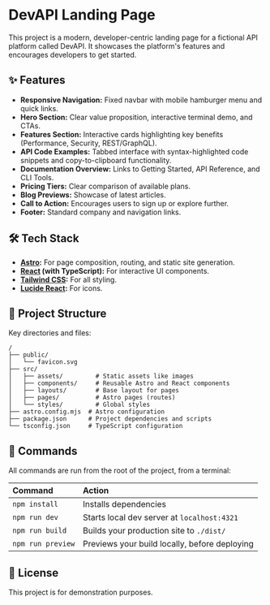 # DevAPI Landing Page

This project is a modern, developer-centric landing page for a fictional API platform called DevAPI. It showcases the platform's features and encourages developers to get started.

## ✨ Features

- **Responsive Navigation:** Fixed navbar with mobile hamburger menu and quick links.
- **Hero Section:** Clear value proposition, interactive terminal demo, and CTAs.
- **Features Section:** Interactive cards highlighting key benefits (Performance, Security, REST/GraphQL).
- **API Code Examples:** Tabbed interface with syntax-highlighted code snippets and copy-to-clipboard functionality.
- **Documentation Overview:** Links to Getting Started, API Reference, and CLI Tools.
- **Pricing Tiers:** Clear comparison of available plans.
- **Blog Previews:** Showcase of latest articles.
- **Call to Action:** Encourages users to sign up or explore further.
- **Footer:** Standard company and navigation links.

## 🛠️ Tech Stack

- **[Astro](https://astro.build/):** For page composition, routing, and static site generation.
- **[React](https://react.dev/) (with TypeScript):** For interactive UI components.
- **[Tailwind CSS](https://tailwindcss.com/):** For all styling.
- **[Lucide React](https://lucide.dev/):** For icons.

## 🚀 Project Structure

Key directories and files:

```text
/
├── public/
│   └── favicon.svg
├── src/
│   ├── assets/         # Static assets like images
│   ├── components/     # Reusable Astro and React components
│   ├── layouts/        # Base layout for pages
│   ├── pages/          # Astro pages (routes)
│   └── styles/         # Global styles
├── astro.config.mjs  # Astro configuration
├── package.json      # Project dependencies and scripts
└── tsconfig.json     # TypeScript configuration
```

## 🧞 Commands

All commands are run from the root of the project, from a terminal:

| Command           | Action                                        |
| :---------------- | :-------------------------------------------- |
| `npm install`     | Installs dependencies                         |
| `npm run dev`     | Starts local dev server at `localhost:4321`   |
| `npm run build`   | Builds your production site to `./dist/`      |
| `npm run preview` | Previews your build locally, before deploying |

## 📄 License

This project is for demonstration purposes.
